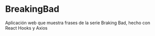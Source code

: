 # BreakingBad
Aplicación web que muestra frases de la serie Braking Bad, hecho con React Hooks y Axios
